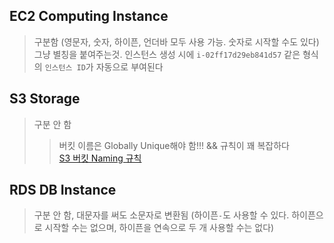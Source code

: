 ## EC2 Computing Instance
> 구분함 (영문자, 숫자, 하이픈, 언더바 모두 사용 가능. 숫자로 시작할 수도 있다)  
> 그냥 별칭을 붙여주는것. 인스턴스 생성 시에 `i-02ff17d29eb841d57` 같은 형식의 `인스턴스 ID`가 자동으로 부여된다
## S3 Storage
> 구분 안 함 
>> 버킷 이름은 Globally Unique해야 함!!! && 규칙이 꽤 복잡하다  
>> <a href="https://docs.aws.amazon.com/AmazonS3/latest/userguide/bucketnamingrules.html?icmpid=docs_amazons3_console">S3 버킷 Naming 규칙</a>
## RDS DB Instance
> 구분 안 함, 대문자를 써도 소문자로 변환됨 (하이픈`-`도 사용할 수 있다. 하이픈으로 시작할 수는 없으며, 하이픈을 연속으로 두 개 사용할 수는 없다)
